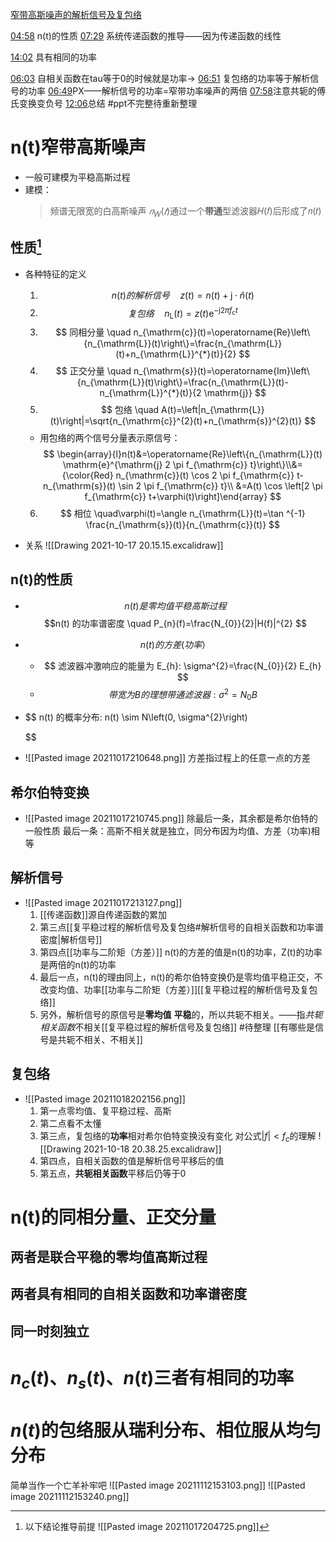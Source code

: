 [窄带高斯噪声的解析信号及复包络](file://C:/Users/cheda/Videos/14830409/28/14830409_28_0.mp4)

[04:58](file:///C:/Users/cheda/Videos/14830409/28/14830409_28_0.mp4#t=298.500248)
n(t)的性质
[07:29](file:///C:/Users/cheda/Videos/14830409/28/14830409_28_0.mp4#t=449.498877)
系统传递函数的推导——因为传递函数的线性

[14:02](file:///C:/Users/cheda/Videos/14830409/28/14830409_28_0.mp4#t=842.185977)
具有相同的功率


[06:03](file:///C:/Users/cheda/Videos/14830409/29/14830409_29_0.mp4#t=363.451136)
自相关函数在tau等于0的时候就是功率->
[06:51](file:///C:/Users/cheda/Videos/14830409/29/14830409_29_0.mp4#t=411.172519)
复包络的功率等于解析信号的功率
[06:49](file:///C:/Users/cheda/Videos/14830409/29/14830409_29_0.mp4#t=409.63126)PX——解析信号的功率=窄带功率噪声的两倍
[07:58](file:///C:/Users/cheda/Videos/14830409/29/14830409_29_0.mp4#t=478.581136)注意共轭的傅氏变换变负号
[12:06](file:///C:/Users/cheda/Videos/14830409/29/14830409_29_0.mp4#t=726.332927)总结
#ppt不完整待重新整理
# n(t)窄带高斯噪声
- 一般可建模为平稳高斯过程
- 建模：
	> 频谱无限宽的白高斯噪声 $𝑛_W(𝑡)$通过一个**带通**型滤波器𝐻(𝑓)后形成了𝑛(𝑡)
## 性质[^1]
[^1]:以下结论推导前提
	![[Pasted image 20211017204725.png]]
- 各种特征的定义
	 1. $$n(t)  的解析信号  \quad z(t)=n(t)+\mathrm{j} \cdot \hat{n}(t) $$
	 2. $$
	复包络  \quad n_{\mathrm{L}}(t)=z(t) \mathrm{e}^{-\mathrm{j} 2 \pi f_{\mathrm{c}} t} 
	$$
	3. $$
	同相分量  \quad n_{\mathrm{c}}(t)=\operatorname{Re}\left\{n_{\mathrm{L}}(t)\right\}=\frac{n_{\mathrm{L}}(t)+n_{\mathrm{L}}^{*}(t)}{2} $$
	4. $$
	正交分量  \quad n_{\mathrm{s}}(t)=\operatorname{Im}\left\{n_{\mathrm{L}}(t)\right\}=\frac{n_{\mathrm{L}}(t)-n_{\mathrm{L}}^{*}(t)}{2 \mathrm{j}} $$
	5. $$
	包络  \quad A(t)=\left|n_{\mathrm{L}}(t)\right|=\sqrt{n_{\mathrm{c}}^{2}(t)+n_{\mathrm{s}}^{2}(t)} $$
	- 用包络的两个信号分量表示原信号：
			$$
		\begin{array}{l}n(t)&=\operatorname{Re}\left\{n_{\mathrm{L}}(t) \mathrm{e}^{\mathrm{j} 2 \pi f_{\mathrm{c}} t}\right\}\\&={\color{Red} n_{\mathrm{c}}(t) \cos 2 \pi f_{\mathrm{c}} t-n_{\mathrm{s}}(t) \sin 2 \pi f_{\mathrm{c}} t}\\ &=A(t) \cos \left[2 \pi f_{\mathrm{c}} t+\varphi(t)\right]\end{array}
		$$
	6. $$
	相位  \quad\varphi(t)=\angle n_{\mathrm{L}}(t)=\tan ^{-1} \frac{n_{\mathrm{s}}(t)}{n_{\mathrm{c}}(t)} $$
	
- 关系
	![[Drawing 2021-10-17 20.15.15.excalidraw]]
## n(t)的性质
- $$n(t)  是零均值平稳高斯过程  $$$$n(t)  的功率谱密度
 \quad P_{n}(f)=\frac{N_{0}}{2}|H(f)|^{2}   $$
- $$n(t)  的方差 (功率）$$
	- $$
滤波器冲激响应的能量为  E_{h}: \sigma^{2}=\frac{N_{0}}{2} E_{h} $$
	- $$
带宽为  B  的理想带通滤波器:  \sigma^{2}=N_{0} B $$
- $$
 n(t)  的概率分布:  n(t) \sim N\left(0, \sigma^{2}\right) 
	
	$$
- ![[Pasted image 20211017210648.png]]
方差指过程上的任意一点的方差
## 希尔伯特变换
- ![[Pasted image 20211017210745.png]]
	除最后一条，其余都是希尔伯特的一般性质
	最后一条：高斯不相关就是独立，同分布因为均值、方差（功率)相等
## 解析信号
- ![[Pasted image 20211017213127.png]]
	1. [[传递函数]]源自传递函数的累加
	2. 第三点[[复平稳过程的解析信号及复包络#解析信号的自相关函数和功率谱密度|解析信号]]
	3. 第四点[[功率与二阶矩（方差）]]
		n(t)的方差的值是n(t)的功率，Z(t)的功率是两倍的n(t)的功率
	4. 最后一点，n(t)的理由同上，n(t)的希尔伯特变换仍是零均值平稳正交，不改变均值、功率[[功率与二阶矩（方差）]][[复平稳过程的解析信号及复包络]]
	5. 另外，解析信号的原信号是**零均值** **平稳**的，所以共轭不相关。——指*共轭相关函数*不相关[[复平稳过程的解析信号及复包络]]
		#待整理 [[有哪些是信号是共轭不相关、不相关]]
## 复包络
- ![[Pasted image 20211018202156.png]]
	1. 第一点零均值、复平稳过程、高斯
	2. 第二点看不太懂
	3. 第三点，复包络的**功率**相对希尔伯特变换没有变化
		对公式$|f|<f_c$的理解
		![[Drawing 2021-10-18 20.38.25.excalidraw]]
	4. 第四点，自相关函数的值是解析信号平移后的值
	5. 第五点，**共轭相关函数**平移后仍等于0
# n(t)的同相分量、正交分量
## 两者是联合平稳的零均值高斯过程
## 两者具有相同的自相关函数和功率谱密度
## 同一时刻独立
# $n_c(t)$、$n_s(t)$、$n(t)$三者有相同的功率
# $n(t)$的包络服从瑞利分布、相位服从均匀分布
简单当作一个亡羊补牢吧
![[Pasted image 20211112153103.png]]
![[Pasted image 20211112153240.png]]

